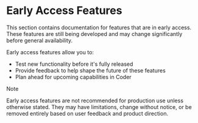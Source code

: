 # Early Access Features

This section contains documentation for features that are in early access. These
features are still being developed and may change significantly before general
availability.

Early access features allow you to:

- Test new functionality before it's fully released
- Provide feedback to help shape the future of these features
- Plan ahead for upcoming capabilities in Coder

> [!NOTE]
>
> Early access features are not recommended for production use unless otherwise
> stated. They may have limitations, change without notice, or be removed
> entirely based on user feedback and product direction.

<children></children>
